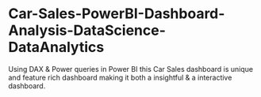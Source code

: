 # Car-Sales-PowerBI-Dashboard-Analysis-DataScience-DataAnalytics
Using DAX &amp; Power queries in Power BI this Car Sales dashboard is unique and feature rich dashboard making it both a insightful &amp; a interactive dashboard.
